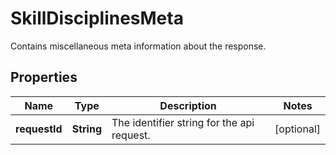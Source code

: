 

# SkillDisciplinesMeta

Contains miscellaneous meta information about the response.

## Properties

| Name | Type | Description | Notes |
|------------ | ------------- | ------------- | -------------|
|**requestId** | **String** | The identifier string for the api request. |  [optional] |



